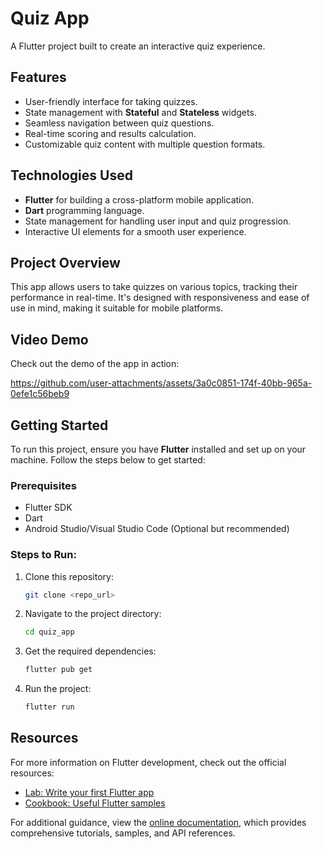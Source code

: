 
# Quiz App

A Flutter project built to create an interactive quiz experience.

## Features
- User-friendly interface for taking quizzes.
- State management with **Stateful** and **Stateless** widgets.
- Seamless navigation between quiz questions.
- Real-time scoring and results calculation.
- Customizable quiz content with multiple question formats.

## Technologies Used
- **Flutter** for building a cross-platform mobile application.
- **Dart** programming language.
- State management for handling user input and quiz progression.
- Interactive UI elements for a smooth user experience.

## Project Overview
This app allows users to take quizzes on various topics, tracking their performance in real-time. It's designed with responsiveness and ease of use in mind, making it suitable for mobile platforms.

## Video Demo
Check out the demo of the app in action:  


https://github.com/user-attachments/assets/3a0c0851-174f-40bb-965a-0efe1c56beb9



## Getting Started

To run this project, ensure you have **Flutter** installed and set up on your machine. Follow the steps below to get started:

### Prerequisites
- Flutter SDK
- Dart
- Android Studio/Visual Studio Code (Optional but recommended)

### Steps to Run:
1. Clone this repository:
   ```bash
   git clone <repo_url>
   ```
2. Navigate to the project directory:
    ```bash
    cd quiz_app
    ```
3. Get the required dependencies:
    ```bash
    flutter pub get
    ```
4. Run the project:
    ```bash
    flutter run
    ```
## Resources
For more information on Flutter development, check out the official resources:

- [Lab: Write your first Flutter app](https://docs.flutter.dev/get-started/codelab)
- [Cookbook: Useful Flutter samples](https://docs.flutter.dev/cookbook)

For additional guidance, view the [online documentation](https://docs.flutter.dev/), which provides comprehensive tutorials, samples, and API references.

